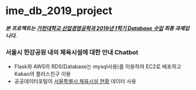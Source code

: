 # ime_db_2019_project

##### 본 프로젝트는 [가천대학교 산업경영공학과 2019년 1학기 Database 수업](https://github.com/TEAMLAB-Lecture/database-101) 최종 과제입니다.

### 서울시 한강공원 내의 체육시설에 대한 안내 Chatbot
- Flask와 AWS의 RDS(Database는 mysql사용)를 이용하여 EC2로 배포하고 Kakao의 플러스친구 이용
- 공공데이터포털의 [서울특별시 체육시설 현황](https://www.data.go.kr/dataset/3045306/fileData.do) 데이터 사용
